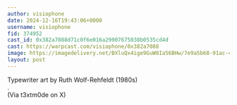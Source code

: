 ```yaml
---
author: visiophone
date: 2024-12-16T19:43:06+0000
username: visiophone
fid: 374952
cast_id: 0x382a7088d71c0f6e016a29907675038b0535cd4d
cast: https://warpcast.com/visiophone/0x382a7088
image: https://imagedelivery.net/BXluQx4ige9GuW0Ia56BHw/7e9a5b68-91ac-4e49-c108-cca7e8be2d00/original
layout: post
---
```

Typewriter art by Ruth Wolf-Rehfeldt (1980s)  
.  
(Via t3xtm0de on X)  

<img src='https://imagedelivery.net/BXluQx4ige9GuW0Ia56BHw/7e9a5b68-91ac-4e49-c108-cca7e8be2d00/original' alt='' referrerpolicy='no-referrer'/>
<img src='https://imagedelivery.net/BXluQx4ige9GuW0Ia56BHw/a9fd1e64-318a-4de9-4e02-359dcda65a00/original' alt='' referrerpolicy='no-referrer'/>